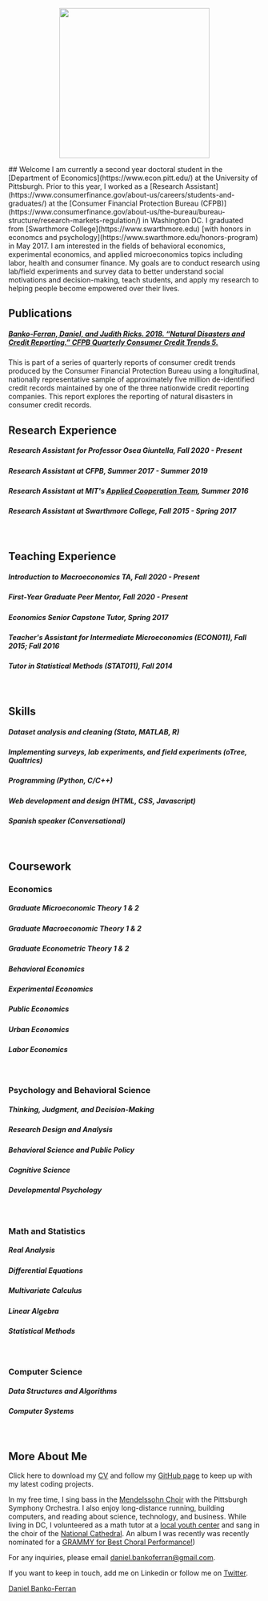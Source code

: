 <center>
<div>
<p>
<img src="https://pbs.twimg.com/profile_images/1271065556918194178/2ZPyMEmj_400x400.jpg" width="300px" height = "300px">
</p>
</div>
  </center>
## Welcome
I am currently a second year doctoral student in the [Department of Economics](https://www.econ.pitt.edu/) at the University of Pittsburgh. Prior to this year, I worked as a [Research Assistant](https://www.consumerfinance.gov/about-us/careers/students-and-graduates/) at the [Consumer Financial Protection Bureau (CFPB)](https://www.consumerfinance.gov/about-us/the-bureau/bureau-structure/research-markets-regulation/) in Washington DC. I graduated from [Swarthmore College](https://www.swarthmore.edu) [with honors in economcs and psychology](https://www.swarthmore.edu/honors-program) in May 2017. I am interested in the fields of behavioral economics, experimental economics, and applied microeconomics topics including labor, health and consumer finance. My goals are to conduct research using lab/field experiments and survey data to better understand social motivations and decision-making, teach students, and apply my research to helping people become empowered over their lives.
<br>

## Publications
##### [Banko-Ferran, Daniel, and Judith Ricks. 2018. “Natural Disasters and Credit Reporting.” CFPB Quarterly Consumer Credit Trends 5. ](https://www.consumerfinance.gov/about-us/blog/natural-disaster-assistance-reported-minority-credit-records-among-potentially-affected-consumers/)
This is part of a series of quarterly reports of consumer credit trends produced by the Consumer Financial Protection Bureau using a longitudinal, nationally representative sample of approximately five million de-identified credit records maintained by one of the three nationwide credit reporting companies. This report explores the reporting of natural disasters in consumer credit records.
<br>

## Research Experience
##### Research Assistant for Professor Osea Giuntella, Fall 2020 - Present
##### Research Assistant at CFPB, Summer 2017 - Summer 2019
##### Research Assistant at MIT's [Applied Cooperation Team](https://cooperation.mit.edu/), Summer 2016
##### Research Assistant at Swarthmore College, Fall 2015 - Spring 2017
<br>

## Teaching Experience
##### Introduction to Macroeconomics TA, Fall 2020 - Present
##### First-Year Graduate Peer Mentor, Fall 2020 - Present
##### Economics Senior Capstone Tutor, Spring 2017
##### Teacher's Assistant for Intermediate Microeconomics (ECON011), Fall 2015; Fall 2016
##### Tutor in Statistical Methods (STAT011), Fall 2014
<br>

## Skills
##### Dataset analysis and cleaning (Stata, MATLAB, R)
##### Implementing surveys, lab experiments, and field experiments (oTree, Qualtrics)
##### Programming (Python, C/C++)
##### Web development and design (HTML, CSS, Javascript)
##### Spanish speaker (Conversational)
<br>

## Coursework
### Economics
##### Graduate Microeconomic Theory 1 & 2
##### Graduate Macroeconomic Theory 1 & 2
##### Graduate Econometric Theory 1 & 2
##### Behavioral Economics
##### Experimental Economics
##### Public Economics
##### Urban Economics
##### Labor Economics
<br>

### Psychology and Behavioral Science
##### Thinking, Judgment, and Decision-Making
##### Research Design and Analysis
##### Behavioral Science and Public Policy
##### Cognitive Science
##### Developmental Psychology
<br>

### Math and Statistics
##### Real Analysis
##### Differential Equations
##### Multivariate Calculus
##### Linear Algebra
##### Statistical Methods
<br>

### Computer Science
##### Data Structures and Algorithms
##### Computer Systems
<br>

## More About Me

Click here to download my [CV](https://www.dropbox.com/s/a0rruy04juz677g/dbanko_cv.docx?dl=0) and follow my [GitHub page](https://github.com/danielbanko) to keep up with my latest coding projects.

In my free time, I sing bass in the [Mendelssohn Choir](https://www.themendelssohn.org/) with the Pittsburgh Symphony Orchestra. I also enjoy long-distance running, building computers, and reading about science, technology, and business.
While living in DC, I volunteered as a math tutor at a [local youth center](https://www.northstartutoring.org/) and sang in the choir of the [National Cathedral](http://www.cathedralchoralsociety.org/chorus). An album I was recently was recently nominated for a [GRAMMY for Best Choral Performance!](https://www.grammy.com/grammys/awards/winners-nominees/107))

For any inquiries, please email <a href="mailto:daniel.bankoferran@gmail.com?" target="_top">daniel.bankoferran@gmail.com</a>.

If you want to keep in touch, add me on Linkedin or follow me on [Twitter](https://twitter.com/danieljbanko). <script type="text/javascript" src="https://platform.linkedin.com/badges/js/profile.js" async defer></script>

<div class="LI-profile-badge" data-version="v1" data-size="medium" data-locale="en_US" data-type="horizontal" data-theme="light" data-vanity="daniel-banko-ferran-4584b951"><a class="LI-simple-link" href='https://www.linkedin.com/in/daniel-banko-ferran-4584b951?trk=profile-badge'>Daniel Banko-Ferran</a></div>
